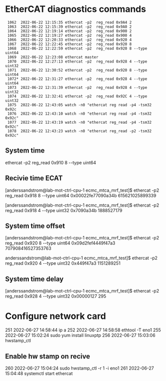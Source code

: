 # EtherCAT diagnostics commands

```
 1062  2022-06-22 12:15:35 ethercat -p2  reg_read 0x9A4 2
 1063  2022-06-22 12:15:39 ethercat -p2  reg_read 0x9A0 2
 1064  2022-06-22 12:19:14 ethercat -p2  reg_read 0x900 2
 1065  2022-06-22 12:19:27 ethercat -p2  reg_read 0x900 4
 1066  2022-06-22 12:20:33 ethercat -p2  reg_read 0x920 4
 1067  2022-06-22 12:22:45 ethercat -p2  reg_read 0x920 8
 1068  2022-06-22 12:22:59 ethercat -p2  reg_read 0x920 8 --type uint64
 1069  2022-06-22 12:23:08 ethercat master
 1070  2022-06-22 12:27:13 ethercat -p2  reg_read 0x928 4 --type uint32
 1071  2022-06-22 12:30:52 ethercat -p2  reg_read 0x920 8 --type uint64
 1072* 2022-06-22 12:31:27 ethercat -p2  reg_read 0x928 4 --type uint64
 1073  2022-06-22 12:31:39 ethercat -p2  reg_read 0x928 4 --type uint32
 1074  2022-06-22 12:32:41 ethercat -p2  reg_read 0x92C 4 --type uint32
 1075  2022-06-22 12:43:05 watch -n0 "ethercat reg read -p4 -tsm32 0x92c
 1076  2022-06-22 12:43:10 watch -n0 "ethercat reg read -p4 -tsm32 0x92c"
 1077  2022-06-22 12:43:19 watch -n0 "ethercat reg_read -p4 -tsm32 0x92c"
 1078  2022-06-22 12:43:23 watch -n0 "ethercat reg_read -p2 -tsm32 0x92c"

```

## System time
ethercat -p2  reg_read 0x910 8 --type uint64

## Recivie time ECAT
[anderssandstrom@lab-mot-ctrl-cpu-1 ecmc_mtca_mrf_test]$ ethercat -p2  reg_read 0x918 8 --type uint64
0x00022fe77090a34b 615621025899339

[anderssandstrom@lab-mot-ctrl-cpu-1 ecmc_mtca_mrf_test]$ ethercat -p2  reg_read 0x918 4 --type uint32
0x7090a34b 1888527179


## System time offset
[anderssandstrom@lab-mot-ctrl-cpu-1 ecmc_mtca_mrf_test]$ ethercat -p2  reg_read 0x920 8 --type uint64
0x09d2fef4449f47a3 707908416527353763

anderssandstrom@lab-mot-ctrl-cpu-1 ecmc_mtca_mrf_test]$ ethercat -p2  reg_read 0x920 4 --type uint32
0x449f47a3 1151289251

## System time delay
[anderssandstrom@lab-mot-ctrl-cpu-1 ecmc_mtca_mrf_test]$ ethercat -p2  reg_read 0x928 4 --type uint32
0x00000127 295





#  Configure network card

  251  2022-06-27 14:58:44 ip a
  252  2022-06-27 14:58:58 ethtool -T eno1
  255  2022-06-27 15:02:24 sudo yum install linuxptp
  256  2022-06-27 15:03:06 hwstamp_ctl
  

## Enable hw stamp on recive
  260  2022-06-27 15:04:24 sudo hwstamp_ctl -r 1  -i  eno1
  261  2022-06-27 15:04:48 systemctl start ethercat

